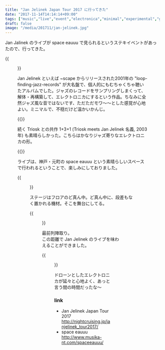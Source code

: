 ```yaml
---
title: "Jan Jelinek Japan Tour 2017 に行ってきた"
date: "2017-11-14T14:14:14+09:00"
tags: ["music","live","event","electronica","minimal","experimental","glitch"]
draft: false
image: "/media/201711/jan-jelinek.jpg"
---
```


Jan Jalinek のライブが space eauuu で見られるというステキイベントがあったので、行ってきた。

{{<figure src="/media/201711/jan-jelinek.jpg">}}

Jan Jelinek といえば ~scape からリリースされた2001年の "loop-finding-jazz-records" が大名盤で、個人的にもむちゃくちゃ聴いたアルバムでした。ジャズのレコードをサンプリングしまくって、解体・再構築して、エレクトロニカにするという作品。ちなみに全然ジャズ風な音ではないです、ただただモワ〜〜とした感覚が心地よい。ミニマルで、不穏だけど温かいかんじ。

{{<youtube src="Lyd9PwXM-A8" title="Jan Jelinek - Tendency">}}

続く Triosk との共作 1+3+1 (Triosk meets Jan Jelinek 名義, 2003年) も素晴らしかった。こちらはかなりジャズ寄りなエレクトロニカの形。

{{<youtube src="FV-05sGb48I" title="Triosk meets Jan Jelinek - On The Lake">}}

ライブは、神戸・元町の space eauuu という素晴らしいスペースで行われるということで、楽しみにしておりました。

{{<figure src="https://www.instagram.com/p/BbWbH6Zhq14/media/?size=l">}}

ステージはフロアのど真ん中。ど真ん中に、段差もなく置かれる機材。そこを舞台にしてる。

{{<figure src="/media/2017/11/janjelinek.jpg">}}

最前列陣取り。  
この距離で Jan Jelinek のライブを味わえることができました。

{{<figure src="https://www.instagram.com/p/BbWgJjIBADY/media/?size=l">}}

ドローンとしたエレクトロニカが延々と心地よく、あっと言う間の時間だったな〜

### link

- Jan Jelinek Japan Tour 2017  
http://nightcruising.jp/janjelinek_tour2017/
- space eauuu  
http://www.musika-nt.com/spaceeauuu/
